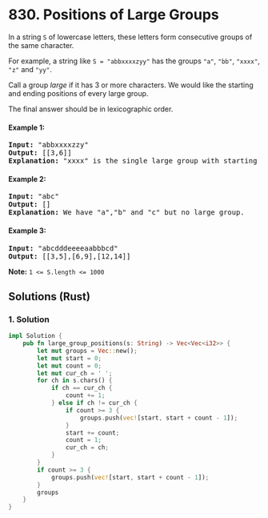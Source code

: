 # 830. Positions of Large Groups
In a string <code>S</code> of lowercase letters, these letters form consecutive groups of the same character.

For example, a string like <code>S = "abbxxxxzyy"</code> has the groups <code>"a"</code>, <code>"bb"</code>, <code>"xxxx"</code>, <code>"z"</code> and <code>"yy"</code>.

Call a group *large* if it has 3 or more characters.  We would like the starting and ending positions of every large group.

The final answer should be in lexicographic order.

#### Example 1:
<pre>
<strong>Input:</strong> "abbxxxxzzy"
<strong>Output:</strong> [[3,6]]
<strong>Explanation:</strong> "xxxx" is the single large group with starting  3 and ending positions 6.
</pre>

#### Example 2:
<pre>
<strong>Input:</strong> "abc"
<strong>Output:</strong> []
<strong>Explanation:</strong> We have "a","b" and "c" but no large group.
</pre>

#### Example 3:
<pre>
<strong>Input:</strong> "abcdddeeeeaabbbcd"
<strong>Output:</strong> [[3,5],[6,9],[12,14]]
</pre>

**Note:** <code>1 <= S.length <= 1000</code>

## Solutions (Rust)

### 1. Solution
```Rust
impl Solution {
    pub fn large_group_positions(s: String) -> Vec<Vec<i32>> {
        let mut groups = Vec::new();
        let mut start = 0;
        let mut count = 0;
        let mut cur_ch = ' ';
        for ch in s.chars() {
            if ch == cur_ch {
                count += 1;
            } else if ch != cur_ch {
                if count >= 3 {
                    groups.push(vec![start, start + count - 1]);
                }
                start += count;
                count = 1;
                cur_ch = ch;
            }
        }
        if count >= 3 {
            groups.push(vec![start, start + count - 1]);
        }
        groups
    }
}
```
